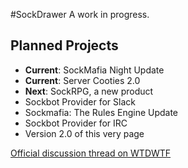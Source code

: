 #SockDrawer
A work in progress.

## Planned Projects
- **Current**: SockMafia Night Update
- **Current**: Server Cooties 2.0
- **Next**: SockRPG, a new product
- Sockbot Provider for Slack 
- Sockmafia: The Rules Engine Update
- Sockbot Provider for IRC
- Version 2.0 of this very page

[Official discussion thread on WTDWTF](http://what.thedailywtf.com/t/servercooties-com-development-thread-and-fracking/37172)
